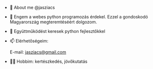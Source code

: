- 👋 About me @jasziacs
- 👀 Engem a webes python programozás érdekel. Ezzel a gondoskodó Magyarország megteremtéséért dolgozom.

- 💞️ Együttműködést keresek python fejlesztőkkel
- 📫 Elérhetőségeim:

    E-mail: jasziacs@gmail.com

- 🚴‍♂️ Hobbim:
    kertészkedés, jövőkutatás

<!---
jasziacs/jasziacs is a ✨ special ✨ repository because its `README.md` (this file) appears on your GitHub profile.
You can click the Preview link to take a look at your changes.
--->
